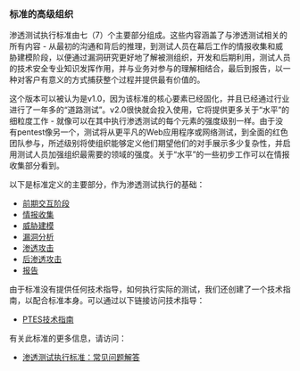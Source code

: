 <div id="mw-content-text" lang="en" dir="ltr" class="mw-content-ltr"><h3><span class="mw-headline" id="High_Level_Organization_of_the_Standard"><font style="vertical-align: inherit;"><font style="vertical-align: inherit;">标准的高级组织</font></font></span></h3>
<p><font style="vertical-align: inherit;"><font style="vertical-align: inherit;">渗透测试执行标准由七（7）个主要部分组成。</font><font style="vertical-align: inherit;">这些内容涵盖了与渗透测试相关的所有内容 - 从最初的沟通和背后的推理，到测试人员在幕后工作的情报收集和威胁建模阶段，以便通过漏洞研究更好地了解被测组织，开发和后期利用，测试人员的技术安全专业知识发挥作用，并与业务对参与的理解相结合，最后到报告，以一种对客户有意义的方式捕获整个过程并提供最有价值的。
</font></font></p><p><font style="vertical-align: inherit;"><font style="vertical-align: inherit;">这个版本可以被认为是v1.0，因为该标准的核心要素已经固化，并且已经通过行业进行了一年多的“道路测试”。</font><font style="vertical-align: inherit;">v2.0很快就会投入使用，它将提供更多关于“水平”的细粒度工作 - 就像可以在其中执行渗透测试的每个元素的强度级别一样。</font><font style="vertical-align: inherit;">由于没有pentest像另一个，测试将从更平凡的Web应用程序或网络测试，到全面的红色团队参与，所述级别将使组织能够定义他们期望他们的对手展示多少复杂性，并启用测试人员加强组织最需要的领域的强度。</font><font style="vertical-align: inherit;">关于“水平”的一些初步工作可以在情报收集部分看到。
</font></font></p><p><font style="vertical-align: inherit;"><font style="vertical-align: inherit;">以下是标准定义的主要部分，作为渗透测试执行的基础：
</font></font></p>


- [前期交互阶段](./pages/1_pre-engagement.md)
- [情报收集](./pages/2_Intellicence_Gathering.md)
- [威胁建模](./pages/3_Threat_Modeling.md)
- [漏洞分析](./pages/4_Vulnerability_Analysis.md)
- [渗透攻击](./pages/5_Exploitation.md)
- [后渗透攻击](./pages/6_Post_Exploitation.md)
- [报告](./pages/7_Reportiong.md)

<p><font style="vertical-align: inherit;"><font style="vertical-align: inherit;">由于标准没有提供任何技术指导，如何执行实际的测试，我们还创建了一个技术指南，以配合标准本身。</font><font style="vertical-align: inherit;">可以通过以下链接访问技术指导：
</font></font></p>

- [PTES技术指南](./pages/PTES_Technical_Guidelines.md)
<p><font style="vertical-align: inherit;"><font style="vertical-align: inherit;">有关此标准的更多信息，请访问：
</font></font></p>
<ul><li><a href="http://www.pentest-standard.org/index.php/FAQ" title="常问问题"><font style="vertical-align: inherit;"><font style="vertical-align: inherit;">渗透测试执行标准：常见问题解答</font></font></a></li></ul>

<!-- 
NewPP limit report
Cached time: 20190218225911
Cache expiry: 86400
Dynamic content: false
CPU time usage: 0.010 seconds
Real time usage: 0.017 seconds
Preprocessor visited node count: 3/1000000
Preprocessor generated node count: 8/1000000
Post‐expand include size: 0/2097152 bytes
Template argument size: 0/2097152 bytes
Highest expansion depth: 2/40
Expensive parser function count: 0/100
-->
<!--
Transclusion expansion time report (%,ms,calls,template)
100.00%    0.000      1 -total
-->

<!-- Saved in parser cache with key pentestmediawiki:pcache:idhash:1-0!*!0!*!*!*!* and timestamp 20190218225911 and revision id 950
 -->
</div>